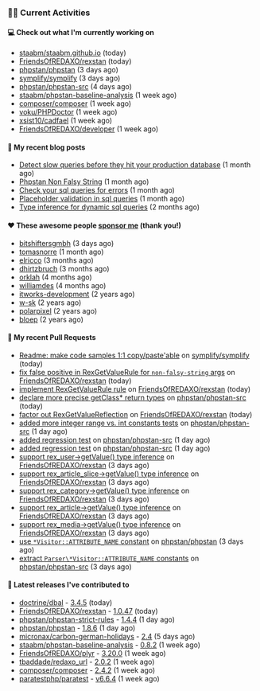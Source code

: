### 👨‍💻 Current Activities


#### 💻 Check out what I'm currently working on

- [staabm/staabm.github.io](https://github.com/staabm/staabm.github.io) (today)
- [FriendsOfREDAXO/rexstan](https://github.com/FriendsOfREDAXO/rexstan) (today)
- [phpstan/phpstan](https://github.com/phpstan/phpstan) (3 days ago)
- [symplify/symplify](https://github.com/symplify/symplify) (3 days ago)
- [phpstan/phpstan-src](https://github.com/phpstan/phpstan-src) (4 days ago)
- [staabm/phpstan-baseline-analysis](https://github.com/staabm/phpstan-baseline-analysis) (1 week ago)
- [composer/composer](https://github.com/composer/composer) (1 week ago)
- [voku/PHPDoctor](https://github.com/voku/PHPDoctor) (1 week ago)
- [xsist10/cadfael](https://github.com/xsist10/cadfael) (1 week ago)
- [FriendsOfREDAXO/developer](https://github.com/FriendsOfREDAXO/developer) (1 week ago)


#### 📜 My recent blog posts

- [Detect slow queries before they hit your production database](https://staabm.github.io/2022/08/16/phpstan-dba-query-plan-analysis.html) (1 month ago)
- [Phpstan Non Falsy String](https://staabm.github.io/2022/08/11/phpstan-non-falsy-string.html) (1 month ago)
- [Check your sql queries for errors](https://staabm.github.io/2022/08/05/phpstan-dba-syntax-error-detection.html) (1 month ago)
- [Placeholder validation in sql queries](https://staabm.github.io/2022/07/30/phpstan-dba-placeholder-validation.html) (1 month ago)
- [Type inference for dynamic sql queries](https://staabm.github.io/2022/07/23/phpstan-dba-inference-placeholder.html) (2 months ago)


#### ❤️ These awesome people [sponsor me](https://github.com/sponsors/staabm) (thank you!)

- [bitshiftersgmbh](https://github.com/bitshiftersgmbh) (3 days ago)
- [tomasnorre](https://github.com/tomasnorre) (1 month ago)
- [elricco](https://github.com/elricco) (3 months ago)
- [dhirtzbruch](https://github.com/dhirtzbruch) (3 months ago)
- [orklah](https://github.com/orklah) (4 months ago)
- [williamdes](https://github.com/williamdes) (4 months ago)
- [itworks-development](https://github.com/itworks-development) (2 years ago)
- [w-sk](https://github.com/w-sk) (2 years ago)
- [polarpixel](https://github.com/polarpixel) (2 years ago)
- [bloep](https://github.com/bloep) (2 years ago)


#### 🔨 My recent Pull Requests

- [Readme: make code samples 1:1 copy/paste&#39;able](https://github.com/symplify/symplify/pull/4410) on [symplify/symplify](https://github.com/symplify/symplify) (today)
- [fix false positive in RexGetValueRule for `non-falsy-string` args](https://github.com/FriendsOfREDAXO/rexstan/pull/140) on [FriendsOfREDAXO/rexstan](https://github.com/FriendsOfREDAXO/rexstan) (today)
- [implement RexGetValueRule rule](https://github.com/FriendsOfREDAXO/rexstan/pull/138) on [FriendsOfREDAXO/rexstan](https://github.com/FriendsOfREDAXO/rexstan) (today)
- [declare more precise getClass* return types](https://github.com/phpstan/phpstan-src/pull/1754) on [phpstan/phpstan-src](https://github.com/phpstan/phpstan-src) (today)
- [factor out RexGetValueReflection](https://github.com/FriendsOfREDAXO/rexstan/pull/137) on [FriendsOfREDAXO/rexstan](https://github.com/FriendsOfREDAXO/rexstan) (today)
- [added more integer range vs. int constants tests](https://github.com/phpstan/phpstan-src/pull/1750) on [phpstan/phpstan-src](https://github.com/phpstan/phpstan-src) (1 day ago)
- [added regression test](https://github.com/phpstan/phpstan-src/pull/1749) on [phpstan/phpstan-src](https://github.com/phpstan/phpstan-src) (1 day ago)
- [added regression test](https://github.com/phpstan/phpstan-src/pull/1748) on [phpstan/phpstan-src](https://github.com/phpstan/phpstan-src) (1 day ago)
- [support rex_user-&gt;getValue() type inference](https://github.com/FriendsOfREDAXO/rexstan/pull/134) on [FriendsOfREDAXO/rexstan](https://github.com/FriendsOfREDAXO/rexstan) (3 days ago)
- [support rex_article_slice-&gt;getValue() type inference](https://github.com/FriendsOfREDAXO/rexstan/pull/133) on [FriendsOfREDAXO/rexstan](https://github.com/FriendsOfREDAXO/rexstan) (3 days ago)
- [support rex_category-&gt;getValue() type inference](https://github.com/FriendsOfREDAXO/rexstan/pull/132) on [FriendsOfREDAXO/rexstan](https://github.com/FriendsOfREDAXO/rexstan) (3 days ago)
- [support rex_article-&gt;getValue() type inference](https://github.com/FriendsOfREDAXO/rexstan/pull/131) on [FriendsOfREDAXO/rexstan](https://github.com/FriendsOfREDAXO/rexstan) (3 days ago)
- [support rex_media-&gt;getValue() type inference](https://github.com/FriendsOfREDAXO/rexstan/pull/130) on [FriendsOfREDAXO/rexstan](https://github.com/FriendsOfREDAXO/rexstan) (3 days ago)
- [use `*Visitor::ATTRIBUTE_NAME` constant](https://github.com/phpstan/phpstan/pull/8047) on [phpstan/phpstan](https://github.com/phpstan/phpstan) (3 days ago)
- [extract `Parser\*Visitor::ATTRIBUTE_NAME` constants](https://github.com/phpstan/phpstan-src/pull/1737) on [phpstan/phpstan-src](https://github.com/phpstan/phpstan-src) (3 days ago)


#### 🔭 Latest releases I've contributed to

- [doctrine/dbal](https://github.com/doctrine/dbal) - [3.4.5](https://github.com/doctrine/dbal/releases/tag/3.4.5) (today)
- [FriendsOfREDAXO/rexstan](https://github.com/FriendsOfREDAXO/rexstan) - [1.0.47](https://github.com/FriendsOfREDAXO/rexstan/releases/tag/1.0.47) (today)
- [phpstan/phpstan-strict-rules](https://github.com/phpstan/phpstan-strict-rules) - [1.4.4](https://github.com/phpstan/phpstan-strict-rules/releases/tag/1.4.4) (1 day ago)
- [phpstan/phpstan](https://github.com/phpstan/phpstan) - [1.8.6](https://github.com/phpstan/phpstan/releases/tag/1.8.6) (1 day ago)
- [micronax/carbon-german-holidays](https://github.com/micronax/carbon-german-holidays) - [2.4](https://github.com/micronax/carbon-german-holidays/releases/tag/2.4) (5 days ago)
- [staabm/phpstan-baseline-analysis](https://github.com/staabm/phpstan-baseline-analysis) - [0.8.2](https://github.com/staabm/phpstan-baseline-analysis/releases/tag/0.8.2) (1 week ago)
- [FriendsOfREDAXO/plyr](https://github.com/FriendsOfREDAXO/plyr) - [3.20.0](https://github.com/FriendsOfREDAXO/plyr/releases/tag/3.20.0) (1 week ago)
- [tbaddade/redaxo_url](https://github.com/tbaddade/redaxo_url) - [2.0.2](https://github.com/tbaddade/redaxo_url/releases/tag/2.0.2) (1 week ago)
- [composer/composer](https://github.com/composer/composer) - [2.4.2](https://github.com/composer/composer/releases/tag/2.4.2) (1 week ago)
- [paratestphp/paratest](https://github.com/paratestphp/paratest) - [v6.6.4](https://github.com/paratestphp/paratest/releases/tag/v6.6.4) (1 week ago)
